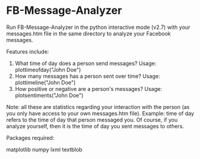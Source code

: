 # FB-Message-Analyzer

Run FB-Message-Analyzer in the python interactive mode (v2.7) with your messages.htm file in the same directory to analyze your Facebook messages.

Features include:

1. What time of day does a person send messages? Usage: plottimeofday("John Doe")
2. How many messages has a person sent over time? Usage: plottimeline("John Doe")
3. How positive or negative are a person's messages? Usage: plotsentiments("John Doe")

Note: all these are statistics regarding your interaction with the person (as you only have access to your own messages.htm file). Example: time of day refers to the time of day that person messaged you. Of course, if you analyze yourself, then it is the time of day you sent messages to others.

Packages required:

matplotlib
numpy
lxml
textblob

